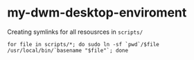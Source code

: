# my-dwm-desktop-enviroment

Creating symlinks for all resousrces in `scripts/`
```shell
for file in scripts/*; do sudo ln -sf `pwd`/$file /usr/local/bin/`basename "$file"`; done
```

